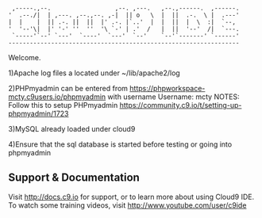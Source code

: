 
     ,-----.,--.                  ,--. ,---.   ,--.,------.  ,------.
    '  .--./|  | ,---. ,--.,--. ,-|  || o   \  |  ||  .-.  \ |  .---'
    |  |    |  || .-. ||  ||  |' .-. |`..'  |  |  ||  |  \  :|  `--, 
    '  '--'\|  |' '-' ''  ''  '\ `-' | .'  /   |  ||  '--'  /|  `---.
     `-----'`--' `---'  `----'  `---'  `--'    `--'`-------' `------'
    ----------------------------------------------------------------- 

Welcome.

1)Apache log files a located under ~/lib/apache2/log

2)PHPmyadmin can be entered from https://phpworkspace-mcty.c9users.io/phpmyadmin with username
        Username: mcty
    NOTES: Follow this to setup PHPmyadmin https://community.c9.io/t/setting-up-phpmyadmin/1723

3)MySQL already loaded under cloud9

4)Ensure that the sql database is started before testing or going into phpmyadmin


## Support & Documentation

Visit http://docs.c9.io for support, or to learn more about using Cloud9 IDE. 
To watch some training videos, visit http://www.youtube.com/user/c9ide
